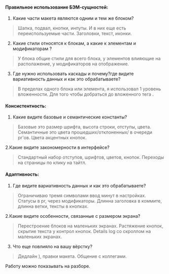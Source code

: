 #### Правильное использование БЭМ-сущностей: 
1. Какие части макета являются одним и тем же блоком?
> Шапка, подвал, кнопки, инпуты. И в них еще есть переиспользуемые части. Заголовки, текст, иконки.

2. Какие стили относятся к блокам, а какие к элементам и модификаторам ?
> У блока общие стили для всего блока, у элементов влияющие на располажение, у модификаторов на отображение.

3. Где нужно использовать каскады и почему?где видите вариативность данных и как это обрабатываете?
> В пределах одного блока или элемента, я использовал 1 уровень вложенности. Для того чтобы добраться до  вложенного тега <a>. 

#### Консистентность:
1. Какие видите базовые и семантические константы?
> Базовые это размер шрифта, высота строки, отступы, цвета. Семантичные это цвета прошедших/отклоненных/ в очереди pr'ов. Цвета акцентных кнопок.

2.Какие видите закономерности в интерфейсе?
> Стандартный набор отступов, шрифтов, цветов, кнопок. Переходы на страницы по клику на тайтл.

#### Адаптивность:
1. Где видите вариативность данных и как это обрабатываете?
> Ограничиваю тремя символами ввод минут в настройках. Статусы в pr, через модификаторы. Длинна заголовка в коммите, длинна ветки, тексты в кнопках.

2.Какие видите особенности, связанные с размером экрана?
> Перестроение блоков на маленьких экранах. Растяжение кнопок, скрытие текста у контрол кнопок. Details log со скроллом на маленьких экранах.

3. Что еще повлияло на вашу вёрстку?
> Дедлайн ), правки макета. Общение с коллегами.

Работу можно показывать на разборе.
